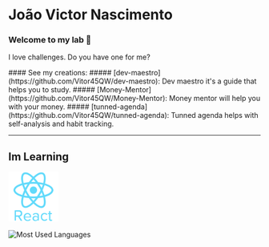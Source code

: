 # João Victor Nascimento

### Welcome to my lab 🔬
<p style="color: light-green; ">I love challenges. Do you have one for me?</p>
#### See my creations:
 ##### [dev-maestro](https://github.com/Vitor45QW/dev-maestro): Dev maestro it's a guide that helps you to study.
 ##### [Money-Mentor](https://github.com/Vitor45QW/Money-Mentor): Money mentor will help you with your money.
 ##### [tunned-agenda](https://github.com/Vitor45QW/tunned-agenda): Tunned agenda helps with self-analysis and habit tracking.

***

## Im Learning
<img src="https://raw.githubusercontent.com/devicons/devicon/master/icons/react/react-original-wordmark.svg" style="width: 100px; height: 100px;">


![Most Used Languages](https://github-readme-stats.vercel.app/api/top-langs/?username=Vitor45QW&layout=compact&theme=radical)


